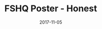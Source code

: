 ---
setID: 11
path: /product/fshq-poster-honest
date: 2017-11-05
title: FSHQ Poster - Honest
description: Museum-Quality Poster. Thick, durable, matte perfection, shouting out your message.
price: '400.00'
image1024: https://psdwizard.github.io/gatsby-paymongo-demo-store/assets/FSHQPoster-Honest-1024.png
image150: https://psdwizard.github.io/gatsby-paymongo-demo-store/assets/FSHQPoster-Honest-150.png
image300: https://psdwizard.github.io/gatsby-paymongo-demo-store/assets/FSHQPoster-Honest-300.png
altText: product image
weight: '200 g'
dimensions: ''
materials: ''
OtherInfo: Lorem ipsum dolor sit amet, consectetur adipiscing elit. Curabitur 
---
